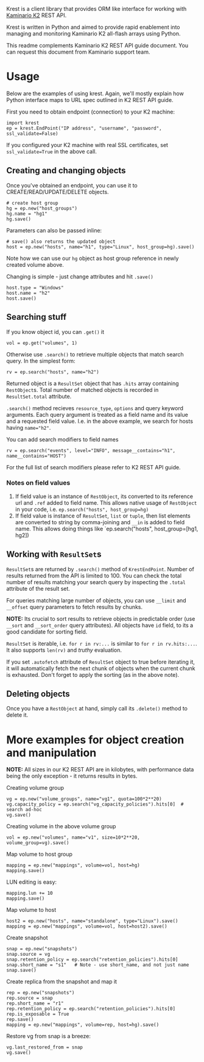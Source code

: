 
Krest is a client library that provides ORM like interface for working with 
[Kaminario K2](http://kaminario.com/flash-array/) 
REST API.

Krest is written in Python and aimed to provide rapid enablement into managing
and monitoring Kaminario K2 all-flash arrays using Python.

This readme complements Kaminario K2 REST API guide document. You can request 
this document from Kaminario support team.

# Usage

Below are the examples of using krest. Again, we'll mostly explain how Python interface
maps to URL spec outlined in K2 REST API guide.

First you need to obtain endpoint (connection) to your K2 machine:
```
import krest
ep = krest.EndPoint("IP address", "username", "password", ssl_validate=False)
```
If you configured your K2 machine with real SSL certificates, set `ssl_validate=True` in the above call.

## Creating and changing objects

Once you've obtained an endpoint, you can use it to CREATE/READ/UPDATE/DELETE objects.
```
# create host group
hg = ep.new("host_groups")
hg.name = "hg1"
hg.save()
```

Parameters can also be passed inline:
```
# save() also returns the updated object
host = ep.new("hosts", name="h1", type="Linux", host_group=hg).save()
```
Note how we can use our `hg` object as host group reference in newly created volume above.

Changing is simple - just change attributes and hit `.save()`
```
host.type = "Windows"
host.name = "h2"
host.save()
```

## Searching stuff

If you know object id, you can `.get()` it
```
vol = ep.get("volumes", 1)
```

Otherwise use `.search()` to retrieve multiple objects that match search query.
In the simplest form:
```
rv = ep.search("hosts", name="h2") 
```
Returned object is a `ResultSet` object that has `.hits` array containing `RestObject`s.
Total number of matched objects is recorded in `ResultSet.total` attribute.

`.search()` method recieves `resource_type`, `options` and query keyword arguments.
Each query argument is treated as a field name and its value and a requested field value.
I.e. in the above example, we search for hosts having `name="h2"`. 

You can add search modifiers to field names
```
rv = ep.search("events", level="INFO", message__contains="h1", name__contains="HOST")
```
For the full list of search modifiers please refer to K2 REST API guide.

### Notes on field values
1. If field value is an instance of `RestObject`, its converted to its reference url and `.ref` added to field name.
   This allows native usage of `RestObject` in your code, i.e. `ep.search("hosts", host_group=hg)`
1. If field value is instance of `ResultSet`, `list` or `tuple`, then list elements are converted to string by comma-joining
   and `__in` is added to field name. This allows doing things like
   `ep.search("hosts", host_group=[hg1, hg2])

## Working with `ResultSet`s
`ResultSet`s are returned by `.search()` method of `KrestEndPoint`. Number of results returned from the API 
is limited to 100. You can check the total number of results matching your search query
by inspecting the `.total` attribute of the result set.

For queries matching large number of objects, you can use `__limit` and `__offset` query
parameters to fetch results by chunks.

**NOTE:** Its crucial to sort results to retrieve
objects in predictable order (use `__sort` and `__sort_order` query attributes). All objects have `id` field, to its a good candidate
for sorting field.

`ResultSet` is iterable, i.e. `for r in rv:...` is similar to
`for r in rv.hits:...`. It also supports `len(rv)` and *truthy* evaluation.

If you set `.autofetch` attribute of `ResultSet` object to true before iterating it,
it will automatically fetch the next chunk of objects when the current chunk is 
exhausted. Don't forget to apply the sorting (as in the above note).


## Deleting objects
Once you have a `RestObject` at hand, simply call its `.delete()` method to delete it.

# More examples for object creation and manipulation


**NOTE:** All sizes in our K2 REST API are in kilobytes, with performance data being
the only exception - it returns results in bytes.

Creating volume group
```
vg = ep.new("volume_groups", name="vg1", quota=100*2**20)
vg.capacity_policy = ep.search("vg_capacity_policies").hits[0]  # search ad-hoc
vg.save()
```

Creating volume in the above volume group
```
vol = ep.new("volumes", name="v1", size=10*2**20, volume_group=vg).save()
```

Map volume to host group
```
mapping = ep.new("mappings", volume=vol, host=hg)
mapping.save()
```

LUN editing is easy:
```
mapping.lun += 10
mapping.save()
```

Map volume to host
```
host2 = ep.new("hosts", name="standalone", type="Linux").save()
mapping = ep.new("mappings", volume=vol, host=host2).save()
```

Create snapshot
```
snap = ep.new("snapshots")
snap.source = vg
snap.retention_policy = ep.search("retention_policies").hits[0]
snap.short_name = "s1"   # Note - use short_name, and not just name
snap.save()
```

Create replica from the snapshot and map it
```
rep = ep.new("snapshots")
rep.source = snap
rep.short_name = "r1"
rep.retention_policy = ep.search("retention_policies").hits[0]
rep.is_exposable = True
rep.save()
mapping = ep.new("mappings", volume=rep, host=hg).save()
```

Restore vg from snap is a breeze:
```
vg.last_restored_from = snap
vg.save()
```
